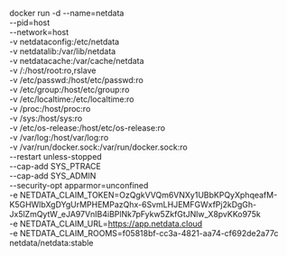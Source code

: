 docker run -d --name=netdata \
--pid=host \
--network=host \
-v netdataconfig:/etc/netdata \
-v netdatalib:/var/lib/netdata \
-v netdatacache:/var/cache/netdata \
-v /:/host/root:ro,rslave \
-v /etc/passwd:/host/etc/passwd:ro \
-v /etc/group:/host/etc/group:ro \
-v /etc/localtime:/etc/localtime:ro \
-v /proc:/host/proc:ro \
-v /sys:/host/sys:ro \
-v /etc/os-release:/host/etc/os-release:ro \
-v /var/log:/host/var/log:ro \
-v /var/run/docker.sock:/var/run/docker.sock:ro \
--restart unless-stopped \
--cap-add SYS_PTRACE \
--cap-add SYS_ADMIN \
--security-opt apparmor=unconfined \
-e NETDATA_CLAIM_TOKEN=OzQgkVVQm6VNXy1UBbKPQyXphqeafM-K5GHWlbXgDYgUrMPHEMPazQhx-6SvmLHJEMFGWxfPj2kDgGh-Jx5lZmQytW_eJA97VnIB4iBPlNk7pFykw5ZkfGtJNlw_X8pvKKo975k \
-e NETDATA_CLAIM_URL=https://app.netdata.cloud \
-e NETDATA_CLAIM_ROOMS=f05818bf-cc3a-4821-aa74-cf692de2a77c \
netdata/netdata:stable
